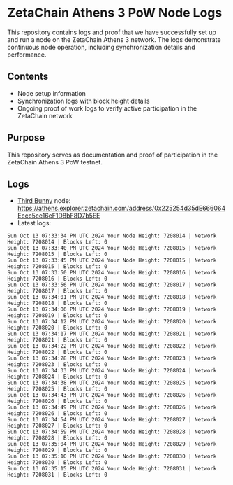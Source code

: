 # ZetaChain Athens 3 PoW Node Logs
This repository contains logs and proof that we have successfully set up and run a node on the ZetaChain Athens 3 network. The logs demonstrate continuous node operation, including synchronization details and performance.

## Contents
- Node setup information
- Synchronization logs with block height details
- Ongoing proof of work logs to verify active participation in the ZetaChain network

## Purpose
This repository serves as documentation and proof of participation in the ZetaChain Athens 3 PoW testnet.

## Logs

- [Third Bunny](https://thirdbunny.xyz/) node: https://athens.explorer.zetachain.com/address/0x225254d35dE666064Eccc5ce16eF1D8bF8D7b5EE
- Latest logs:
```
Sun Oct 13 07:33:34 PM UTC 2024 Your Node Height: 7208014 | Network Height: 7208014 | Blocks Left: 0
Sun Oct 13 07:33:40 PM UTC 2024 Your Node Height: 7208015 | Network Height: 7208015 | Blocks Left: 0
Sun Oct 13 07:33:45 PM UTC 2024 Your Node Height: 7208015 | Network Height: 7208015 | Blocks Left: 0
Sun Oct 13 07:33:50 PM UTC 2024 Your Node Height: 7208016 | Network Height: 7208016 | Blocks Left: 0
Sun Oct 13 07:33:56 PM UTC 2024 Your Node Height: 7208017 | Network Height: 7208017 | Blocks Left: 0
Sun Oct 13 07:34:01 PM UTC 2024 Your Node Height: 7208018 | Network Height: 7208018 | Blocks Left: 0
Sun Oct 13 07:34:06 PM UTC 2024 Your Node Height: 7208019 | Network Height: 7208019 | Blocks Left: 0
Sun Oct 13 07:34:12 PM UTC 2024 Your Node Height: 7208020 | Network Height: 7208020 | Blocks Left: 0
Sun Oct 13 07:34:17 PM UTC 2024 Your Node Height: 7208021 | Network Height: 7208021 | Blocks Left: 0
Sun Oct 13 07:34:22 PM UTC 2024 Your Node Height: 7208022 | Network Height: 7208022 | Blocks Left: 0
Sun Oct 13 07:34:28 PM UTC 2024 Your Node Height: 7208023 | Network Height: 7208023 | Blocks Left: 0
Sun Oct 13 07:34:33 PM UTC 2024 Your Node Height: 7208024 | Network Height: 7208024 | Blocks Left: 0
Sun Oct 13 07:34:38 PM UTC 2024 Your Node Height: 7208025 | Network Height: 7208025 | Blocks Left: 0
Sun Oct 13 07:34:43 PM UTC 2024 Your Node Height: 7208026 | Network Height: 7208026 | Blocks Left: 0
Sun Oct 13 07:34:49 PM UTC 2024 Your Node Height: 7208026 | Network Height: 7208026 | Blocks Left: 0
Sun Oct 13 07:34:54 PM UTC 2024 Your Node Height: 7208027 | Network Height: 7208027 | Blocks Left: 0
Sun Oct 13 07:34:59 PM UTC 2024 Your Node Height: 7208028 | Network Height: 7208028 | Blocks Left: 0
Sun Oct 13 07:35:04 PM UTC 2024 Your Node Height: 7208029 | Network Height: 7208029 | Blocks Left: 0
Sun Oct 13 07:35:10 PM UTC 2024 Your Node Height: 7208030 | Network Height: 7208030 | Blocks Left: 0
Sun Oct 13 07:35:15 PM UTC 2024 Your Node Height: 7208031 | Network Height: 7208031 | Blocks Left: 0
```
